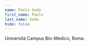 ```yaml
---
name: Paolo Soda
first_name: Paolo
last_name: Soda
hide: false
---
```

Università Campus Bio-Medico, Roma.